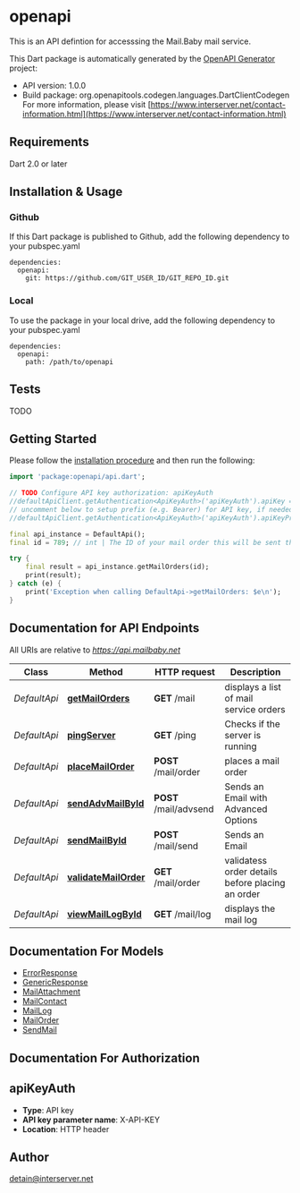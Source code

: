 # openapi
This is an API defintion for accesssing the Mail.Baby mail service.

This Dart package is automatically generated by the [OpenAPI Generator](https://openapi-generator.tech) project:

- API version: 1.0.0
- Build package: org.openapitools.codegen.languages.DartClientCodegen
For more information, please visit [https://www.interserver.net/contact-information.html](https://www.interserver.net/contact-information.html)

## Requirements

Dart 2.0 or later

## Installation & Usage

### Github
If this Dart package is published to Github, add the following dependency to your pubspec.yaml
```
dependencies:
  openapi:
    git: https://github.com/GIT_USER_ID/GIT_REPO_ID.git
```

### Local
To use the package in your local drive, add the following dependency to your pubspec.yaml
```
dependencies:
  openapi:
    path: /path/to/openapi
```

## Tests

TODO

## Getting Started

Please follow the [installation procedure](#installation--usage) and then run the following:

```dart
import 'package:openapi/api.dart';

// TODO Configure API key authorization: apiKeyAuth
//defaultApiClient.getAuthentication<ApiKeyAuth>('apiKeyAuth').apiKey = 'YOUR_API_KEY';
// uncomment below to setup prefix (e.g. Bearer) for API key, if needed
//defaultApiClient.getAuthentication<ApiKeyAuth>('apiKeyAuth').apiKeyPrefix = 'Bearer';

final api_instance = DefaultApi();
final id = 789; // int | The ID of your mail order this will be sent through.

try {
    final result = api_instance.getMailOrders(id);
    print(result);
} catch (e) {
    print('Exception when calling DefaultApi->getMailOrders: $e\n');
}

```

## Documentation for API Endpoints

All URIs are relative to *https://api.mailbaby.net*

Class | Method | HTTP request | Description
------------ | ------------- | ------------- | -------------
*DefaultApi* | [**getMailOrders**](doc//DefaultApi.md#getmailorders) | **GET** /mail | displays a list of mail service orders
*DefaultApi* | [**pingServer**](doc//DefaultApi.md#pingserver) | **GET** /ping | Checks if the server is running
*DefaultApi* | [**placeMailOrder**](doc//DefaultApi.md#placemailorder) | **POST** /mail/order | places a mail order
*DefaultApi* | [**sendAdvMailById**](doc//DefaultApi.md#sendadvmailbyid) | **POST** /mail/advsend | Sends an Email with Advanced Options
*DefaultApi* | [**sendMailById**](doc//DefaultApi.md#sendmailbyid) | **POST** /mail/send | Sends an Email
*DefaultApi* | [**validateMailOrder**](doc//DefaultApi.md#validatemailorder) | **GET** /mail/order | validatess order details before placing an order
*DefaultApi* | [**viewMailLogById**](doc//DefaultApi.md#viewmaillogbyid) | **GET** /mail/log | displays the mail log


## Documentation For Models

 - [ErrorResponse](doc//ErrorResponse.md)
 - [GenericResponse](doc//GenericResponse.md)
 - [MailAttachment](doc//MailAttachment.md)
 - [MailContact](doc//MailContact.md)
 - [MailLog](doc//MailLog.md)
 - [MailOrder](doc//MailOrder.md)
 - [SendMail](doc//SendMail.md)


## Documentation For Authorization


## apiKeyAuth

- **Type**: API key
- **API key parameter name**: X-API-KEY
- **Location**: HTTP header


## Author

detain@interserver.net


